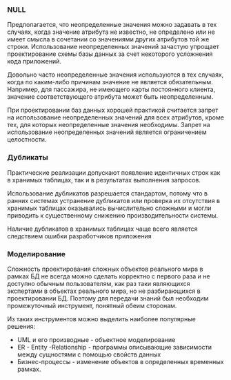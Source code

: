 ### NULL

Предполагается, что неопределенные значения можно задавать в тех случаях, когда значение атрибута не известно, не определено или не имеет смысла в сочетании со значениями других атрибутов той же строки. Использование неопределенных значений зачастую упрощает проектирование схемы базы данных за счет некоторого усложнения кода приложений. 

Довольно часто неопределенные значения используются в тех случаях, когда по каким-либо причинам значение не является обязательным. Например, для пассажира, не имеющего карты постоянного клиента, значение соответствующего атрибута может быть неопределенным. 

При проектировании баз данных хорошей практикой считается запрет на использование неопределенных значений для всех атрибутов, кроме тех, для которых неопределенные значения необходимы. Запрет на использование неопределенных значений является ограничением целостности.

### Дубликаты

Практические реализации допускают появление идентичных строк как в хранимых таблицах, так и в результатах выполнения запросов. 

Использование дубликатов разрешается стандартом, потому что в ранних системах устранение дубликатов или проверка их отсутствия в хранимых таблицах оказывались вычислительно сложными и могли приводить к существенному снижению производительности системы.

Наличие дубликатов в хранимых таблицах чаще всего является следствием ошибки разработчиков приложения

### Моделирование

Сложность проектирования сложных объектов реального мира в рамках БД не всегда можно сделать корректно с первого раза и не доступно обычным пользователям, как раз таки являющихся экспертами в объектах реального мира, но не разбирающихся в проектировании БД. Поэтому для передачи знаний был необходим промежуточный инструмент, понятный обеим сторонам. 

Из таких инструментов можно выделить наиболее популярные решения:
- UML и его производные - объектное моделирование
- ER - Entity -Relationship - программы описывающие зависимости между сущностями с помощью свойств данных
- Бизнес-процессы - изменение объектов в определенных временных рамках.


